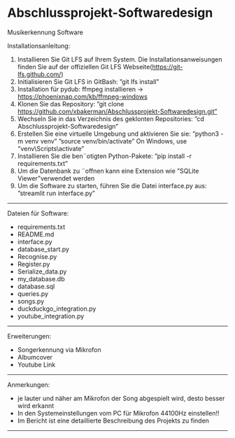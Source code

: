 # Abschlussprojekt-Softwaredesign
Musikerkennung Software

Installationsanleitung:
1. Installieren Sie Git LFS auf Ihrem System. Die Installationsanweisungen finden Sie auf der
offiziellen Git LFS Webseite(https://git-lfs.github.com/)
2. Initialisieren Sie Git LFS in GitBash: ”git lfs install”
3. Installation für pydub: ffmpeg installieren -> https://phoenixnap.com/kb/ffmpeg-windows 
3. Klonen Sie das Repository: ”git clone https://github.com/xbakerman/Abschlussprojekt-Softwaredesign.git”
4. Wechseln Sie in das Verzeichnis des geklonten Repositories: ”cd Abschlussprojekt-Softwaredesign”
5. Erstellen Sie eine virtuelle Umgebung und aktivieren Sie sie: ”python3 -m venv venv”
”source venv/bin/activate” On Windows, use ”venv\Scripts\activate”
6. Installieren Sie die ben¨otigten Python-Pakete: ”pip install -r requirements.txt”
7. Um die Datenbank zu ¨offnen kann eine Extension wie ”SQLite Viewer”verwendet werden
8. Um die Software zu starten, führen Sie die Datei interface.py aus: ”streamlit run interface.py”

--------------------------------------------

Dateien für Software:
- requirements.txt
- README.md
- interface.py
- database_start.py
- Recognise.py
- Register.py
- Serialize_data.py
- my_database.db
- database.sql
- queries.py
- songs.py
- duckduckgo_integration.py
- youtube_integration.py

--------------------------------------------
Erweiterungen:
- Songerkennung via Mikrofon
- Albumcover 
- Youtube Link

--------------------------------------------
Anmerkungen:
- je lauter und näher am Mikrofon der Song abgespielt wird, desto besser wird erkannt
- In den Systemeinstellungen vom PC für Mikrofon 44100Hz einstellen!!
- Im Bericht ist eine detaillierte Beschreibung des Projekts zu finden
--------------------------------------------




